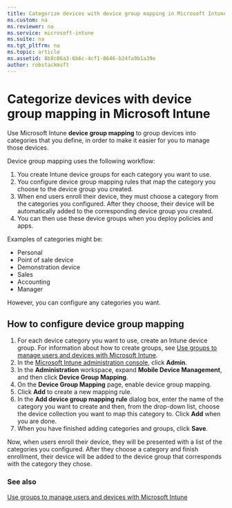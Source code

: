 ```yaml
---
title: Categorize devices with device group mapping in Microsoft Intune
ms.custom: na
ms.reviewer: na
ms.service: microsoft-intune
ms.suite: na
ms.tgt_pltfrm: na
ms.topic: article
ms.assetid: 8b8c06a3-6b6c-4cf1-8646-b24fa9b1a39e
author: robstackmsft
---
```

# Categorize devices with device group mapping in Microsoft Intune
Use Microsoft Intune **device group mapping** to group devices into categories that you define, in order to make it easier for you to manage those devices. 

Device group mapping uses the following workflow:
1. You create Intune device groups for each category you want to use.
2. You configure device group mapping rules that map the category you choose to the device group you created.
3. When end users enroll their device, they must choose a category from the categories you configured. After they choose, their device will be automatically added to the corresponding device group you created.
4. You can then use these device groups when you deploy policies and apps.

Examples of categories might be:
* Personal
* Point of sale device
* Demonstration device
* Sales
* Accounting
* Manager

However, you can configure any categories you want.

## How to configure device group mapping
1. For each device category you want to use, create an Intune device group. For information about how to create groups, see [Use groups to manage users and devices with Microsoft Intune](use-groups-to-manage-users-and-devices-with-microsoft-intune.md).
2. In the [Microsoft Intune administration console](https://manage.microsoft.com), click **Admin**.
3. In the **Administration** workspace, expand **Mobile Device Management**, and then click **Device Group Mapping**.
4. On the **Device Group Mapping** page, enable device group mapping.
5. Click **Add** to create a new mapping rule.
6. In the **Add device group mapping rule** dialog box, enter the name of the category you want to create and then, from the drop-down list, choose the device collection you want to map this category to. Click **Add** when you are done.
7. When you have finished adding categories and groups, click **Save**.

Now, when users enroll their device, they will be presented with a list of the categories you configured. After they choose a category and finish enrollment, their device will be added to the device group that corresponds with the category they chose.

### See also
[Use groups to manage users and devices with Microsoft Intune](use-groups-to-manage-users-and-devices-with-microsoft-intune.md)